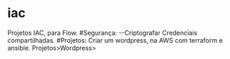 # iac
Projetos IAC, para Flow.
#Segurança:
--Criptografar Credenciais compartilhadas.
#Projetos:
Criar um wordpress, na AWS com terraform e ansible.
Projetos>Wordpress>


